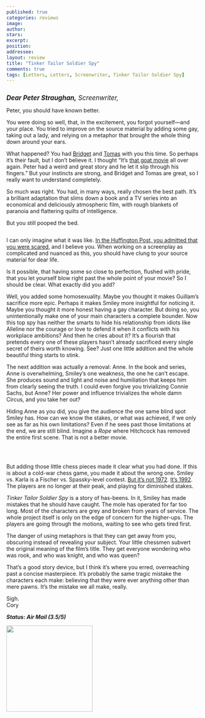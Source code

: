 ```yaml
---
published: true
categories: reviews
image:
author: 
stars: 
excerpt: 
position: 
addressee: 
layout: review
title: "Tinker Tailor Soldier Spy"
comments: true
tags: [Letters, Letters, Screenwriter, Tinker Tailor Soldier Spy]
---
```

<div><p><span class="full-image-block ssNonEditable"><span><img src="http://static.squarespace.com/static/5005f6bcc4aa41161b33e89e/5329cf1fe4b07c068ebf74de/5329cf1fe4b07c068ebf74e7/1336621312093/tinkertaylor.jpg" alt="" /></span></span></p>
<p><span style="font-size:120%;"><em><strong>Dear Peter Straughan,</strong> Screenwriter,</em></span></p>
<p>Peter, you should have known better.</p>
<p>You were doing so well, that, in the excitement, you forgot yourself&shy;&mdash;and your place. You tried to improve on the source material by adding some gay, taking out a lady, and relying on a metaphor that brought the whole thing down around your ears.</p>
<p>What happened? You had <a href="http://www.imdb.com/name/nm2091799/">Bridget</a> and <a href="http://www.imdb.com/name/nm0019247/">Tomas</a> with you this time. So perhaps it&rsquo;s their fault, but I don&rsquo;t believe it. I thought &ldquo;It&rsquo;s <a href="http://www.rottentomatoes.com/m/men_who_stare_at_goats/">that goat movie</a> all over again. Peter had a weird and great story and he let it slip through his fingers.&rdquo; But your instincts are strong, and Bridget and Tomas are great, so I really want to understand completely.</p>
<p>So much was right. You had, in many ways, really chosen the best path. It&rsquo;s a brilliant adaptation that slims down a book and a TV series into an economical and deliciously atmospheric film, with rough blankets of paranoia and flattering quilts of intelligence.</p>
<p>But you still pooped the bed.</p>
<p><span class="full-image-block ssNonEditable"><span><img src="http://static.squarespace.com/static/5005f6bcc4aa41161b33e89e/5329cf1fe4b07c068ebf74de/5329cf20e4b07c068ebf7bf2/1336798041677/tinkertailor-2.jpg" alt="" /></span></span></p>
<p>I can only imagine what it was like. <a href="http://www.huffingtonpost.com/peter-straughan/tinker-tailor-solider-spy-adaptation_b_1149007.html">In the Huffington Post, you admitted that you were scared</a>, and I believe you. When working on a screenplay as complicated and nuanced as this, you should have clung to your source material for dear life.</p>
<p>Is it possible, that having some so close to perfection, flushed with pride, that you let yourself blow right past the whole point of your movie? So I should be clear. What exactly did you add?</p>
<p>Well, you added some homosexuality. Maybe you thought it makes Guillam&rsquo;s sacrifice more epic. Perhaps it makes Smiley more insightful for noticing it. Maybe you thought it more honest having a gay character. But doing so, you unintentionally make one of your main characters a complete bounder. Now this top spy has neither the smarts to hide his relationship from idiots like Alleline nor the courage or love to defend it when it conflicts with his workplace ambitions? And then he cries about it? It&rsquo;s a flourish that pretends every one of these players hasn&rsquo;t already sacrificed every single secret of theirs worth knowing. See? Just one little addition and the whole beautiful thing starts to stink.</p>
<p>The next addition was actually a removal: Anne. In the book and series, Anne is overwhelming, Smiley&rsquo;s one weakness, the one he can&rsquo;t escape. She produces sound and light and noise and humiliation that keeps him from clearly seeing the truth. I could even forgive you trivializing Connie Sachs, but Anne? Her power and influence trivializes the whole damn Circus, and you take her out?</p>
<p>Hiding Anne as you did, you give the audience the one same blind spot Smiley has. How can we know the stakes, or what was achieved, if we only see as far as his own limitations? Even if he sees past those limitations at the end, we are still blind. Imagine a <em>Rope</em> where Hitchcock has removed the entire first scene. That is not a better movie.</p>
<p><span class="full-image-block ssNonEditable"><span><img src="http://static.squarespace.com/static/5005f6bcc4aa41161b33e89e/5329cf1fe4b07c068ebf74de/5329cf20e4b07c068ebf7bf3/1336798066107/tinkertailor-3.jpg" alt="" /></span></span></p>
<p>&nbsp;</p>
<p>But adding those little chess pieces made it clear what you had done. If this is about a cold-war chess game, you made it about the wrong one. Smiley vs. Karla is a Fischer vs. Spassky-level contest. <a href="http://en.wikipedia.org/wiki/World_Chess_Championship_1972">But it&rsquo;s not 1972</a>. <a href="http://en.wikipedia.org/wiki/Bobby_Fischer#1992_Spassky_rematch">It&rsquo;s 1992</a>. The players are no longer at their peak, and playing for diminished stakes.</p>
<p><em>Tinker Tailor Soldier Spy</em> is a story of has-beens. In it, Smiley has made mistakes that he should have caught. The mole has operated for far too long. Most of the characters are grey and broken from years of service. The whole project itself is only on the edge of concern for the higher-ups. The players are going through the motions, waiting to see who gets tired first.</p>
<p>The danger of using metaphors is that they can get away from you, obscuring instead of revealing your subject. Your little chessmen subvert the original meaning of the film&rsquo;s title. They get everyone wondering who was rook, and who was knight, and who was queen?</p>
<p>That&rsquo;s a good story device, but I think it&rsquo;s where you erred, overreaching past a concise masterpiece. It&rsquo;s probably the same tragic mistake the characters each make: believing that they were ever anything other than mere pawns. It&rsquo;s the mistake we all make, really.</p>
<p>Sigh.<br />Cory</p>
<p><em><strong>Status: Air Mail (3.5/5)</strong></em></p>
<p><span class="full-image-block ssNonEditable"><span><a href="http://www.zip.ca/Browse/Title.aspx?f=titleId%28203749%29"><img style="width:225px;" src="http://static.squarespace.com/static/5005f6bcc4aa41161b33e89e/5329cf1fe4b07c068ebf74de/5329cf20e4b07c068ebf7bf4/1343245704065/Rent-it-on-Zip.png" alt="" /></a></span></span></p></div>
